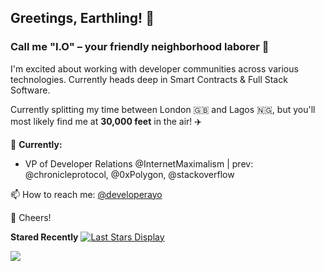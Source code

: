 ## Greetings, Earthling! 👋
### Call me "I.O" – your friendly neighborhood laborer 🤖

I'm excited about working with developer communities across various technologies. Currently heads deep in Smart Contracts & Full Stack Software.

Currently splitting my time between London 🇬🇧 and Lagos 🇳🇬, but you'll most likely find me at **30,000 feet** in the air! ✈️


🥑 **Currently:** 
- VP of Developer Relations @InternetMaximalism | prev: @chronicleprotocol, @0xPolygon, @stackoverflow


<!--- - Speaking at Conferences [=>](http://speaking.shodipoayomide.com/), Send an Invite to [@developerayo](https://twitter.com/developerayo) if you need me at your Conference -->

  
<!--- Host of [DevRelChat](devrelchat.dev)
- Founder of [unStack Africa](http://unstack.africa/)
- Core team [Open Source Community Africa](https://oscafrica.org/)
- Admin at [DevRel Collective Slack](https://devrelcollective.fun/)
- Cloudinary [Media Developer Expert](https://cloudinary.com/mde)
- Technical Instructor on [Egghead](https://egghead.io/)
- Learning Author for [Linkedin learning](https://www.linkedin.com/)
- Community Lead at [Developers Circles Lagos from Facebook](https://www.facebook.com/groups/DevCLagos/)
- Startup mentor at [The Tony Elumelu Foundation](https://www.tonyelumelufoundation.org/)

📚 School: [Havard Business School](https://www.hbs.edu/Pages/default.aspx) -->

📫 How to reach me: [@developerayo](https://twitter.com/developerayo)

🥂 Cheers!




**Stared Recently**
[![Last Stars Display](https://badges.pufler.dev/last-stars/developerayo?count=9&padding=20&perRow=3)](https://github.com/Developerayo?tab=stars)

![](https://komarev.com/ghpvc/?username=developerayo&color=green)

